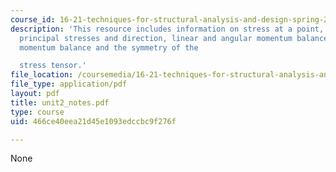 ```yaml
---
course_id: 16-21-techniques-for-structural-analysis-and-design-spring-2005
description: 'This resource includes information on stress at a point, stress tensor,
  principal stresses and direction, linear and angular momentum balance, and angular
  momentum balance and the symmetry of the

  stress tensor.'
file_location: /coursemedia/16-21-techniques-for-structural-analysis-and-design-spring-2005/466ce40eea21d45e1093edccbc9f276f_unit2_notes.pdf
file_type: application/pdf
layout: pdf
title: unit2_notes.pdf
type: course
uid: 466ce40eea21d45e1093edccbc9f276f

---
```

None